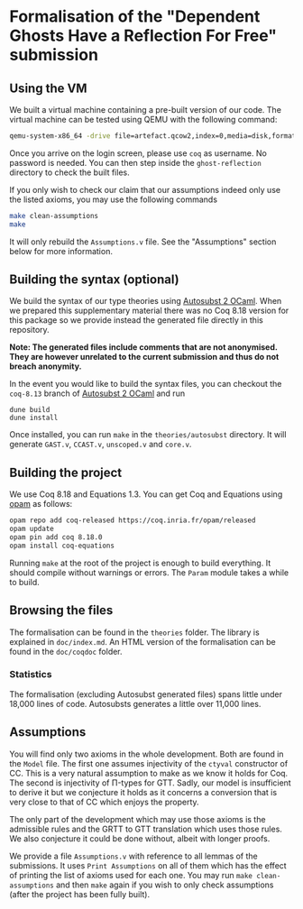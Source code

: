 # Formalisation of the "Dependent Ghosts Have a Reflection For Free" submission

## Using the VM

We built a virtual machine containing a pre-built version of our code.
The virtual machine can be tested using QEMU with the following command:
```bash
qemu-system-x86_64 -drive file=artefact.qcow2,index=0,media=disk,format=qcow2 -m 8192
```

Once you arrive on the login screen, please use `coq` as username. No password
is needed. You can then step inside the `ghost-reflection` directory to check
the built files.

If you only wish to check our claim that our assumptions indeed only use the
listed axioms, you may use the following commands
```bash
make clean-assumptions
make
```
It will only rebuild the `Assumptions.v` file.
See the "Assumptions" section below for more information.

## Building the syntax (optional)

We build the syntax of our type theories using [Autosubst 2 OCaml].
When we prepared this supplementary material there was no Coq 8.18 version for
this package so we provide instead the generated file directly in this
repository.

**Note: The generated files include comments that are not anonymised. They are
however unrelated to the current submission and thus do not breach anonymity.**

In the event you would like to build the syntax files, you can checkout the
`coq-8.13` branch of [Autosubst 2 OCaml] and run
```
dune build
dune install
```

Once installed, you can run `make` in the `theories/autosubst` directory. It
will generate `GAST.v`, `CCAST.v`, `unscoped.v` and `core.v`.

## Building the project

We use Coq 8.18 and Equations 1.3.
You can get Coq and Equations using [opam] as follows:

```sh
opam repo add coq-released https://coq.inria.fr/opam/released
opam update
opam pin add coq 8.18.0
opam install coq-equations
```

Running `make` at the root of the project is enough to build everything.
It should compile without warnings or errors. The `Param` module takes a while
to build.

## Browsing the files

The formalisation can be found in the `theories` folder.
The library is explained in `doc/index.md`.
An HTML version of the formalisation can be found in the `doc/coqdoc` folder.

### Statistics

The formalisation (excluding Autosubst generated files) spans little under
18,000 lines of code. Autosubsts generates a little over 11,000 lines.

## Assumptions

You will find only two axioms in the whole development. Both are found in the
`Model` file. The first one assumes injectivity of the `ctyval` constructor of
CC. This is a very natural assumption to make as we know it holds for Coq.
The second is injectivity of Π-types for GTT. Sadly, our model is insufficient
to derive it but we conjecture it holds as it concerns a conversion that is
very close to that of CC which enjoys the property.

The only part of the development which may use those axioms is the admissible
rules and the GRTT to GTT translation which uses those rules. We also conjecture
it could be done without, albeit with longer proofs.

We provide a file `Assumptions.v` with reference to all lemmas of the
submissions. It uses `Print Assumptions` on all of them which has the effect
of printing the list of axioms used for each one.
You may run `make clean-assumptions` and then `make` again if you wish to only
check assumptions (after the project has been fully built).





[Autosubst 2 OCaml]: https://github.com/uds-psl/autosubst-ocaml
[opam]: https://opam.ocaml.org/
